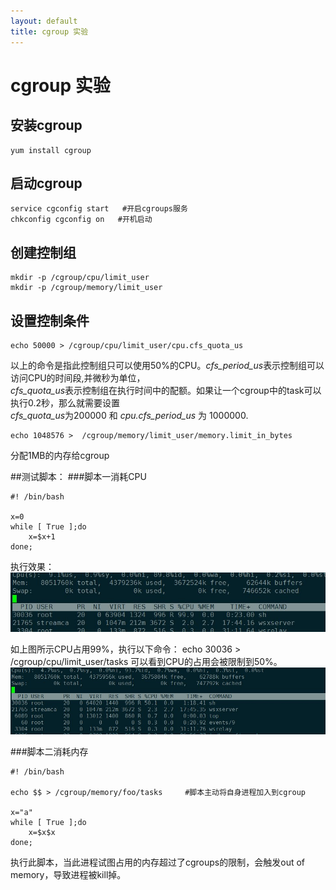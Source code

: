 ```yaml
---
layout: default
title: cgroup 实验 
---
```

# cgroup 实验 

## 安装cgroup
```
yum install cgroup
```

## 启动cgroup
```
service cgconfig start   #开启cgroups服务
chkconfig cgconfig on   #开机启动
```

## 创建控制组
```
mkdir -p /cgroup/cpu/limit_user
mkdir -p /cgroup/memory/limit_user
```

## 设置控制条件
```
echo 50000 > /cgroup/cpu/limit_user/cpu.cfs_quota_us
```
以上的命令是指此控制组只可以使用50%的CPU。*cfs_period_us*表示控制组可以访问CPU的时间段,并微秒为单位，   
*cfs_quota_us*表示控制组在执行时间中的配额。如果让一个cgroup中的task可以执行0.2秒，那么就需要设置  
*cfs_quota_us*为200000 和 *cpu.cfs_period_us* 为 1000000.

```
echo 1048576 >  /cgroup/memory/limit_user/memory.limit_in_bytes
```
分配1MB的内存给cgroup

##测试脚本：
###脚本一消耗CPU    
```
#! /bin/bash

x=0
while [ True ];do
    x=$x+1
done;
```
执行效果：   
![](https://raw.githubusercontent.com/lxlenovostar/lix_blog/gh-pages/images/2016-09-28-cgroup-test-1.jpg)

如上图所示CPU占用99%，执行以下命令：
echo 30036 > /cgroup/cpu/limit_user/tasks
可以看到CPU的占用会被限制到50%。
![](https://raw.githubusercontent.com/lxlenovostar/lix_blog/gh-pages/images/2016-09-28-cgroup-test-2.jpg)

###脚本二消耗内存    
```
#! /bin/bash

echo $$ > /cgroup/memory/foo/tasks     #脚本主动将自身进程加入到cgroup

x="a"
while [ True ];do
    x=$x$x
done;
```
执行此脚本，当此进程试图占用的内存超过了cgroups的限制，会触发out of memory，导致进程被kill掉。

